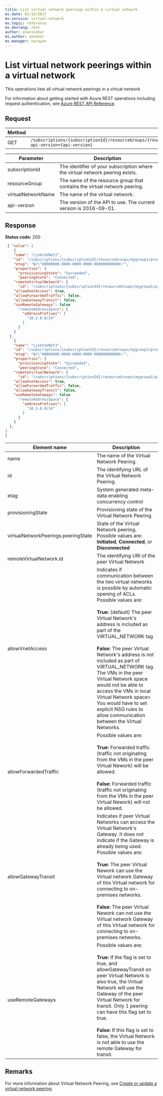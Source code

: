 ```yaml
---
title: List virtual network peerings within a virtual network
ms.date: 03/15/2017
ms.service: virtual-network
ms.topic: reference
ms.devlang: rest
author: anavinahar 
ms.author: annahar 
ms.manager: narayan
---
```

# List virtual network peerings within a virtual network

This operations lists all virtual network peerings in a virtual network

For information about getting started with Azure REST operations including request authentication, see [Azure REST API Reference](../../index.md).

## Request  
  
|Method|Request URI|  
|------------|-----------------|  
|GET|`/subscriptions/{subscriptionId}/resourceGroups/{resourceGroup}/providers/Microsoft.Network/virtualNetworks/{virtualNetworkName}/virtualNetworkPeerings?api-version={api-version}`|  

| Parameter | Description |
| --------- | ----------- |
| subscriptionId | The identifier of your subscription where the virtual network peering exists. |
| resourceGroup | The name of the resource group that contains the virtual network peering. |
| virtualNetworkName | The name of the virtual network. |
| api-version | The version of the API to use. The current version is 2016-09-01. | 
   
## Response  
 **Status code:** 200  
  
```json 
 { "value": [
    {
    "name": "LinktoVNet2",
    "id": "/subscriptions/{subscriptionId}/resourceGroups/mygroup1/providers/Microsoft.Network/virtualNetworks/myvnet1/virtualNetworkPeerings/LinktoVNet2",
    "etag": "W/\"00000000-0000-0000-0000-000000000000\"",
    "properties": {
      "provisioningState": "Succeeded",
      "peeringState": "Connected",
    "remoteVirtualNetwork": { 
      "id": "/subscriptions/{subscriptionId}/resourceGroups/mygroup1/providers/Microsoft.Network/virtualNetworks/myvnet2" }, 
    "allowVnetAccess": true, 
    "allowForwardedTraffic": false, 
    "allowGatewayTransit": false, 
    "useRemoteGateways": false 
      "remoteAddressSpace": {
        "addressPrefixes": [
          "10.2.0.0/24"
        ]
      }
    }
  },
    {
    "name": "LinktoVNet3",
    "id": "/subscriptions/{subscriptionId}/resourceGroups/mygroup1/providers/Microsoft.Network/virtualNetworks/myvnet1/virtualNetworkPeerings/LinktoVNet3",
    "etag": "W/\"00000000-0000-0000-0000-000000000000\"",
    "properties": {
      "provisioningState": "Succeeded",
      "peeringState": "Connected",
    "remoteVirtualNetwork": { 
      "id": "/subscriptions/{subscriptionId}/resourceGroups/mygroup1/providers/Microsoft.Network/virtualNetworks/myvnet3" }, 
    "allowVnetAccess": true, 
    "allowForwardedTraffic": false, 
    "allowGatewayTransit": false, 
    "useRemoteGateways": false 
      "remoteAddressSpace": {
        "addressPrefixes": [
          "10.3.0.0/24"
        ]
      }
    }
  },
]
}
```  
  
|Element name|Description|  
|------------------|-----------------|  
|name|The name of the Virtual Network Peering.|  
|id|The identifying URL of the Virtual Network Peering.|  
|etag|System generated meta-data enabling concurrency control|  
|provisioningState|Provisioning state of the Virtual Network Peering|  
|virtualNetworkPeerings.peeringState|State of the Virtual Network peering. Possible values are: **Initiated**, **Connected**, or **Disconnected** |
|remoteVirtualNetwork.id|The identifying URI of the peer Virtual Network|
|allowVnetAccess| Indicates if communication between the two virtual networks is possible by automatic opening of ACLs. Possible values are: <br /><br />**True:** (default) The peer Virtual Network's address is included as part of the VIRTUAL_NETWORK tag <br /><br /> **False:** The peer Virtual Network's address is not included as part of VIRTUAL_NETWORK tag. The VMs in the peer Virtual Network space would not be able to access the VMs in local Virtual Network space> You would have to set explicit NSG rules to allow communication between the Virtual Networks.|
|allowForwardedTraffic| Possible values are: <br /><br />**True:** Forwarded traffic (traffic not originating from the VMs in the peer Virtual Nework) will be allowed. <br /><br /> **False:** Forwarded traffic (traffic not originating from the VMs in the peer Virtual Nework) will not be allowed. |
|allowGatewayTransit| Indicates if peer Virtual Networks can access the Virtual Network's Gateway. It does not indicate if the Gateway is already being used. Possible values are: <br /><br />**True:** The peer Virtual Nework can use the Virtual network Gateway of this Virtual network for connecting to on-premises networks. <br /><br /> **False:** The peer Virtual Nework can not use the Virtual network Gateway of this Virtual network for connecting to on-premises networks.|
|useRemoteGateways| Possible values are: <br /><br />**True:** If the flag is set to true, and allowGatewayTransit on peer Virtual Network is also true, the Virtual Network  will use the Gateway of the peer Virtual Network for transit. Only 1 peering can have this flag set to true. <br /><br /> **False:** If this flag is set to false, the Virtual Network is not able to use the remote Gateway for transit.|
  
## Remarks  
 For more information about Virtual Network Peering, see [Create or update a virtual network peering](create-or-update-a-virtual-network-peering.md).